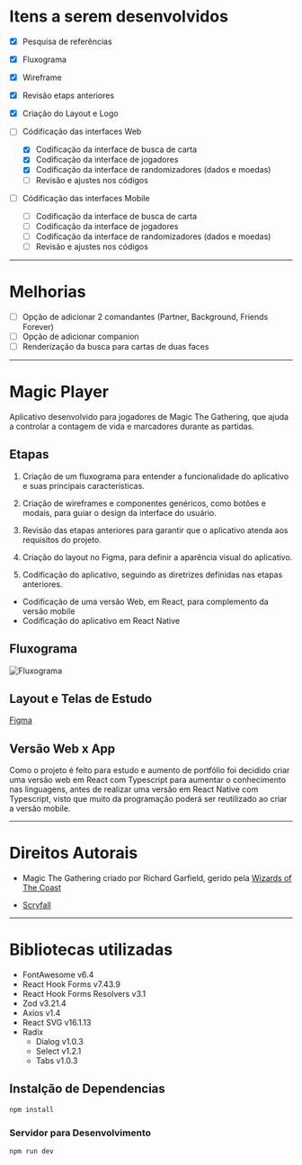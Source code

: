 # Itens a serem desenvolvidos

- [x] Pesquisa de referências

- [x] Fluxograma

- [x] Wireframe

- [x] Revisão etaps anteriores

- [x] Criação do Layout e Logo

- [ ] Códificação das interfaces Web
  - [x] Codificação da interface de busca de carta
  - [x] Codificação da interface de jogadores
  - [x] Codificação da interface de randomizadores (dados e moedas)
  - [ ] Revisão e ajustes nos códigos

- [ ] Códificação das interfaces Mobile
  - [ ] Codificação da interface de busca de carta
  - [ ] Codificação da interface de jogadores
  - [ ] Codificação da interface de randomizadores (dados e moedas)
  - [ ] Revisão e ajustes nos códigos

---

# Melhorias

- [ ] Opção de adicionar 2 comandantes (Partner, Background, Friends Forever)
- [ ] Opção de adicionar companion
- [ ] Renderização da busca para cartas de duas faces

---

# Magic Player

Aplicativo desenvolvido para jogadores de Magic The Gathering, que ajuda a controlar a contagem de vida e marcadores durante as partidas. 

## Etapas

1. Criação de um fluxograma para entender a funcionalidade do aplicativo e suas principais características.

2. Criação de wireframes e componentes genéricos, como botões e modais, para guiar o design da interface do usuário.

3. Revisão das etapas anteriores para garantir que o aplicativo atenda aos requisitos do projeto.

4. Criação do layout no Figma, para definir a aparência visual do aplicativo.

5. Codificação do aplicativo, seguindo as diretrizes definidas nas etapas anteriores.

  - Codificação de uma versão Web, em React, para complemento da versão mobile
  - Codificação do aplicativo em React Native

## Fluxograma
![Fluxograma](https://i.imgur.com/CQCafcA.jpg)

## Layout e Telas de Estudo
[Figma](https://www.figma.com/file/DWU2aVj1Bm5SaLrgP9IOQM/Magic-Player?type=design&node-id=0%3A1&t=EmUUoZDiXWc6lAS6-1)

## Versão Web x App

Como o projeto é feito para estudo e aumento de portfólio foi decidido criar uma versão web em React com Typescript para aumentar o conhecimento nas linguagens, antes de realizar uma versão em React Native com Typescript, visto que muito da programação poderá ser reutilizado ao criar a versão mobile.

---

# Direitos Autorais

- Magic The Gathering criado por Richard Garfield, gerido pela [Wizards of The Coast](https://company.wizards.com/en)

- [Scryfall](https://scryfall.com/) 

---

# Bibliotecas utilizadas

- FontAwesome v6.4
- React Hook Forms  v7.43.9
- React Hook Forms Resolvers v3.1
- Zod v3.21.4
- Axios v1.4
- React SVG v16.1.13
- Radix
  - Dialog v1.0.3
  - Select v1.2.1
  - Tabs v1.0.3

## Instalção de Dependencias

```sh
npm install
```

### Servidor para Desenvolvimento

```sh
npm run dev
```
